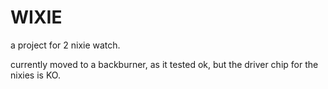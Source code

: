 # WIXIE

a project for 2 nixie watch.

currently moved to a backburner, as it tested ok, but the driver chip for the nixies is KO.

